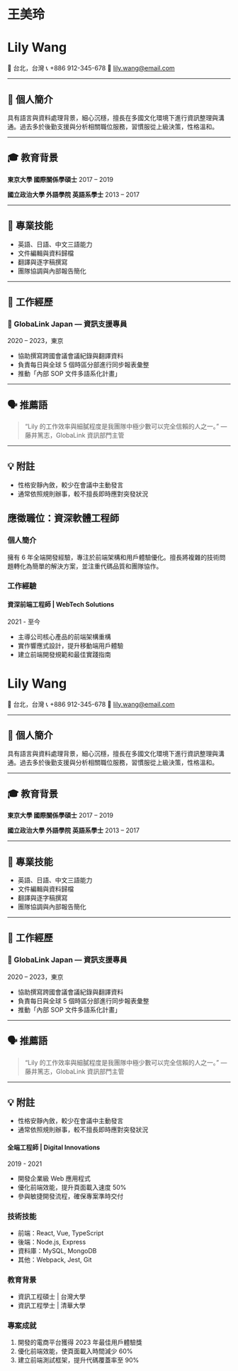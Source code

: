 # 王美玲

# Lily Wang

📍 台北，台灣
📞 +886 912-345-678
📧 lily.wang@email.com

---

## 🧾 個人簡介

具有語言與資料處理背景，細心沉穩，擅長在多國文化環境下進行資訊整理與溝通。過去多於後勤支援與分析相關職位服務，習慣服從上級決策，性格溫和。

---

## 🎓 教育背景

**東京大學 國際關係學碩士**
2017 – 2019

**國立政治大學 外語學院 英語系學士**
2013 – 2017

---

## 🧠 專業技能

- 英語、日語、中文三語能力
- 文件編輯與資料歸檔
- 翻譯與逐字稿撰寫
- 團隊協調與內部報告簡化

---

## 💼 工作經歷

### 🏢 GlobaLink Japan — 資訊支援專員

2020 – 2023，東京

- 協助撰寫跨國會議會議紀錄與翻譯資料
- 負責每日與全球 5 個時區分部進行同步報表彙整
- 推動「內部 SOP 文件多語系化計畫」

---

## 🗣️ 推薦語

> “Lily 的工作效率與細膩程度是我團隊中極少數可以完全信賴的人之一。”
> — 藤井篤志，GlobaLink 資訊部門主管

---

## 💡 附註

- 性格安靜內斂，較少在會議中主動發言
- 通常依照規則辦事，較不擅長即時應對突發狀況

## 應徵職位：資深軟體工程師

### 個人簡介

擁有 6 年全端開發經驗，專注於前端架構和用戶體驗優化。擅長將複雜的技術問題轉化為簡單的解決方案，並注重代碼品質和團隊協作。

### 工作經驗

#### 資深前端工程師 | WebTech Solutions

2021 - 至今

- 主導公司核心產品的前端架構重構
- 實作響應式設計，提升移動端用戶體驗
- 建立前端開發規範和最佳實踐指南

# Lily Wang

📍 台北，台灣
📞 +886 912-345-678
📧 lily.wang@email.com

---

## 🧾 個人簡介

具有語言與資料處理背景，細心沉穩，擅長在多國文化環境下進行資訊整理與溝通。過去多於後勤支援與分析相關職位服務，習慣服從上級決策，性格溫和。

---

## 🎓 教育背景

**東京大學 國際關係學碩士**
2017 – 2019

**國立政治大學 外語學院 英語系學士**
2013 – 2017

---

## 🧠 專業技能

- 英語、日語、中文三語能力
- 文件編輯與資料歸檔
- 翻譯與逐字稿撰寫
- 團隊協調與內部報告簡化

---

## 💼 工作經歷

### 🏢 GlobaLink Japan — 資訊支援專員

2020 – 2023，東京

- 協助撰寫跨國會議會議紀錄與翻譯資料
- 負責每日與全球 5 個時區分部進行同步報表彙整
- 推動「內部 SOP 文件多語系化計畫」

---

## 🗣️ 推薦語

> “Lily 的工作效率與細膩程度是我團隊中極少數可以完全信賴的人之一。”
> — 藤井篤志，GlobaLink 資訊部門主管

---

## 💡 附註

- 性格安靜內斂，較少在會議中主動發言
- 通常依照規則辦事，較不擅長即時應對突發狀況

#### 全端工程師 | Digital Innovations

2019 - 2021

- 開發企業級 Web 應用程式
- 優化前端效能，提升頁面載入速度 50%
- 參與敏捷開發流程，確保專案準時交付

### 技術技能

- 前端：React, Vue, TypeScript
- 後端：Node.js, Express
- 資料庫：MySQL, MongoDB
- 其他：Webpack, Jest, Git

### 教育背景

- 資訊工程碩士 | 台灣大學
- 資訊工程學士 | 清華大學

### 專案成就

1. 開發的電商平台獲得 2023 年最佳用戶體驗獎
2. 優化前端效能，使頁面載入時間減少 60%
3. 建立前端測試框架，提升代碼覆蓋率至 90%
